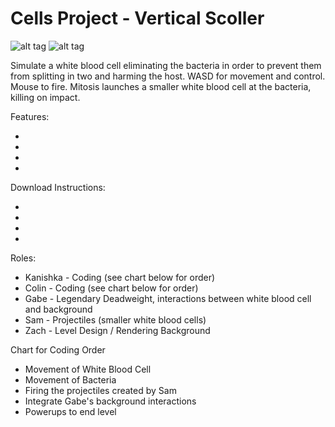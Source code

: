 # Cells Project - Vertical Scoller #

![alt tag](https://github.com/SkylineHigh/CSAdvanced/blob/master/CellsProject/Graphics/TitleScreen.png)
![alt tag](https://github.com/SkylineHigh/CSAdvanced/blob/master/CellsProject/Graphics/InstructionScreen.png)

Simulate a white blood cell eliminating the bacteria in order to prevent them from splitting in two and harming the host.  WASD for movement and control.  Mouse to fire.  Mitosis launches a smaller white blood cell at the bacteria, killing on impact.

Features:
<ul>
<li></li>
<li></li>
<li></li>
<li></li>
</ul>


Download Instructions:
<ul>
<li></li>
<li></li>
<li></li>
<li></li>
</ul>

Roles:
<ul>
<li>Kanishka - Coding (see chart below for order)</li>
<li>Colin - Coding (see chart below for order)</li>
<li>Gabe - Legendary Deadweight, interactions between white blood cell and background</li>
<li>Sam - Projectiles (smaller white blood cells)</li>
<li>Zach - Level Design / Rendering Background</li>
</ul>


Chart for Coding Order
<ul>
<li> Movement of White Blood Cell </li>
<li> Movement of Bacteria </li>
<li> Firing the projectiles created by Sam </li>
<li> Integrate Gabe's background interactions</li>
<li> Powerups to end level </li>
</ul>
